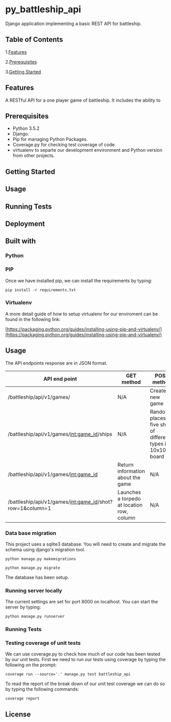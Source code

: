 # py_battleship_api
Django application implementing a basic REST API for battleship.

## Table of Contents
1.[Features](#Features)

2.[Prerequisites](#prerequisites)

3.[Getting Started](#getting)

## Features

A RESTful API for a one player game of battleship.  It includes the ability to 

## Prerequisites

- Python 3.5.2
- Django.
- Pip for managing Python Packages.
- Coverage.py for checking test coverage of code.
- virtualenv to separte our development environment and Python version from other projects.

## Getting Started

## Usage

## Running Tests

## Deployment

## Built with

### Python
### PIP

Once we have installed pip, we can install the requirements by typing:

```
pip install -r requirements.txt
```

### Virtualenv

A more detail guide of how to setup virtualenv for our enviroment can be found in the following link:

[https://packaging.python.org/guides/installing-using-pip-and-virtualenv/](https://packaging.python.org/guides/installing-using-pip-and-virtualenv/)


## Usage

The API endpoints response are in JSON format.

|                       API end point       |      GET method                      |    POST method      |
|-------------------------------------------|--------------------------------------|---------------------|
|/battleship/api/v1/games/                  | N/A                                  | Creates a new game  |
|/battleship/api/v1/games/<int:game_id>/ships| N/A                                 | Randomly places five ships of different types in a 10x10 board |
|/battleship/api/v1/games/<int:game_id>     | Return information about the game    | N/A                 |
|/battleship/api/v1/games/<int:game_id>/shot?row=1&column=1     | Launches a torpedo at location row, column   | N/A|

### Data base migration

This project uses a sqlite3 database. You will need to create and migrate the schema using django's migration tool.
```
python manage.py makemigrations
```

```
python manage.py migrate
```

The database has been setup.

### Running server locally

The current settings are set for port 8000 on localhost.  You can start the server by typing:

```
python manage.py runserver
```

### Running Tests

### Testing coverage of unit tests

We can use coverage.py to check how much of our code has been tested by our unit tests.  First we need to run our tests using coverage by typing the following on the prompt:

```
coverage run --source='.' manage.py test battleship_api
```

To read the report of the break down of our unit test coverage we can do so by typing the following commands:

```
coverage report
```

## License
